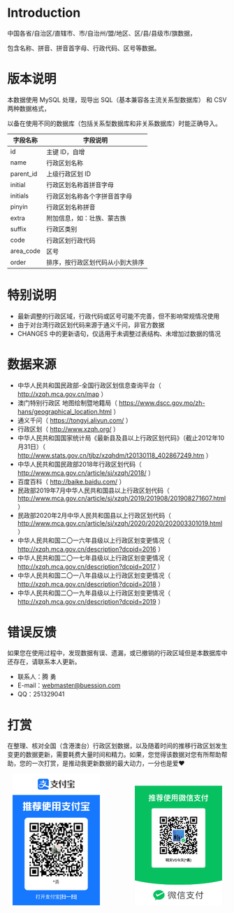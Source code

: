 Introduction
============
中国各省/自治区/直辖市、市/自治州/盟/地区、区/县/县级市/旗数据，

包含名称、拼音、拼音首字母、行政代码、区号等数据。


版本说明
============
本数据使用 MySQL 处理，现导出 SQL（基本兼容各主流关系型数据库） 和 CSV 两种数据格式，

以备在使用不同的数据库（包括关系型数据库和非关系数据库）时能正确导入。

|  字段名称  | 字段说明  |
|  -------  | -------  |
| id     | 主键 ID，自增   |
| name     | 行政区划名称   |
| parent_id     | 上级行政区划 ID   |
| initial     | 行政区划名称首拼音字母   |
| initials     | 行政区划名称各个字拼音首字母   |
| pinyin     | 行政区划名称拼音   |
| extra     | 附加信息，如：壮族、蒙古族   |
| suffix     | 行政区类别   |
| code     | 行政区划行政代码   |
| area_code     | 区号   |
| order     | 排序，按行政区划代码从小到大排序   |


特别说明
============
* 最新调整的行政区域，行政代码或区号可能不完善，但不影响常规情况使用
* 由于对台湾行政区划代码来源于通义千问，非官方数据
* CHANGES 中的更新语句，仅适用于未调整过表结构、未增加过数据的情况

数据来源
============
* 中华人民共和国民政部-全国行政区划信息查询平台（ http://xzqh.mca.gov.cn/map ）
* 澳门特别行政区 地图绘制暨地籍局（ https://www.dscc.gov.mo/zh-hans/geographical_location.html ）
* 通义千问（ https://tongyi.aliyun.com/ ）
* 行政区划（ http://www.xzqh.org/ ）
* 中华人民共和国国家统计局《最新县及县以上行政区划代码》（截止2012年10月31日）（ http://www.stats.gov.cn/tjbz/xzqhdm/t20130118_402867249.htm ）
* 中华人民共和国民政部2018年行政区划代码（ http://www.mca.gov.cn/article/sj/xzqh/2018/ ）
* 百度百科（ http://baike.baidu.com/ ）
* 民政部2019年7月中华人民共和国县以上行政区划代码（ http://www.mca.gov.cn/article/sj/xzqh/2019/201908/201908271607.html ）
* 民政部2020年2月中华人民共和国县以上行政区划代码（ http://www.mca.gov.cn/article/sj/xzqh/2020/2020/202003301019.html ）
* 中华人民共和国二〇一六年县级以上行政区划变更情况（ http://xzqh.mca.gov.cn/description?dcpid=2016 ）
* 中华人民共和国二〇一七年县级以上行政区划变更情况（ http://xzqh.mca.gov.cn/description?dcpid=2017 ）
* 中华人民共和国二〇一八年县级以上行政区划变更情况（ http://xzqh.mca.gov.cn/description?dcpid=2018 ）
* 中华人民共和国二〇一九年县级以上行政区划变更情况（ http://xzqh.mca.gov.cn/description?dcpid=2019 ）

错误反馈
============
如果您在使用过程中，发现数据有误、遗漏，或已撤销的行政区域但是本数据库中还存在，请联系本人更新。
* 联系人：腾 勇
* E-mail：webmaster@buession.com
* QQ：251329041

打赏
============
在整理、核对全国（含港澳台）行政区划数据，以及随着时间的推移行政区划发生变更的数据更新，需要耗费大量时间和精力。如果，您觉得该数据对您有所帮助帮助，您的一次打赏，是推动我更新数据的最大动力，一分也是爱❤️


<div style="text-align: center;">
	<img src="./alipay-qrcode.jpg" width="200" style="margin-right: 10px;" />
	&nbsp;&nbsp;&nbsp;&nbsp;&nbsp;&nbsp;&nbsp;&nbsp;&nbsp;&nbsp;&nbsp;&nbsp;&nbsp;
	<img src="./wechat-qrcode.png" width="200" style="margin-left: 10px;" />
</div>